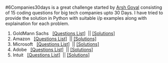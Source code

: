#6Companies30days is a great challenge started by [Arsh Goyal](https://www.youtube.com/arshgoyal) consisting of 15 coding questions for big tech companies upto 30 Days.
I have tried to provide the solution in Python with suitable i/p examples along with explaination for each problem.
<ol>
  <li> GoldMann Sachs  &nbsp;   <a href="https://docs.google.com/document/d/e/2PACX-1vRgrSl5zCl8P92F0qNuJyDF9v8aqfNd1UB9fQWTb-_aohzhPbZ0GOVbXvfnGHgzbWWdkf9gr7ZgM0lj/pub"  target=”_blank” >[Questions List]</a> &nbsp;||   <a href="https://github.com/chantya127/6Companies30days/tree/main/GoldManm%20Sachs_"  target=”_blank”>[Solutions]</a> </li>
  <li> Amazon &nbsp;   <a href="https://docs.google.com/document/d/1KH9GVaUCET-y5SL5sg6DAnon9XwRRW-sPiyJ2p7FRLs/edit"  target=”_blank”>[Questions List]</a> &nbsp;||  <a href="https://github.com/chantya127/6Companies30days/tree/main/Amazon">[Solutions]</a> </li>
  <li> Microsoft  &nbsp;   <a href="https://docs.google.com/document/d/1sSyOTeZBVJExf0oytLVGk6Z34h1usFm4QRkr1Wb5ouk/edit"  target=”_blank”>[Questions List]</a> &nbsp;||  <a href="https://github.com/chantya127/6Companies30days/tree/main/Microsoft">[Solutions]</a> </li>
  <li> Adobe  &nbsp;   <a href="https://docs.google.com/document/d/1cEAe63fC3YMJRwKmCoVOIXFUaFv5LqNXedxaGpaqd6U/edit"  target=”_blank”>[Questions List]</a> &nbsp;||  <a href="https://github.com/chantya127/6Companies30days/tree/main/Adobe">[Solutions]</a> </li>
  
  <li> Intuit  &nbsp;   <a href="https://docs.google.com/document/d/18oi6OlvcL3wYn20Jb9crW7NO4cGkL6vUfTvplNDGkTw/edit"  target=”_blank”>[Questions List]</a> &nbsp;||  <a href="https://github.com/chantya127/6Companies30days/tree/main/Intuit">[Solutions]</a> </li>
  
</ol>

